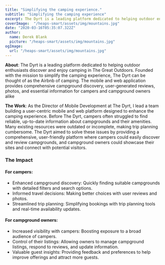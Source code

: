 ```yaml
---
title: "Simplifying the camping experience."
subtitle: "Simplifying the camping experience"
excerpt: The Dyrt is a leading platform dedicated to helping outdoor enthusiasts discover and enjoy camping in The Great Outdoors. Founded with the mission to simplify the camping experience, The Dyrt can be thought of as the Airbnb of camping. The mobile and web application provides comprehensive campground discovery, user-generated reviews, photos, and essential information for campers and campground owners alike"
coverImage:  "/heaps-smart/assets/img/mountains.jpg"
date: "2020-03-16T05:35:07.322Z"
author:
  name: Derek Blank
  picture: "/heaps-smart/assets/img/mountains.jpg"
ogImage:
  url: "/heaps-smart/assets/img/mountains.jpg"
---
```


**About**: The Dyrt is a leading platform dedicated to helping outdoor enthusiasts discover and enjoy camping in The Great Outdoors. Founded with the mission to simplify the camping experience, The Dyrt can be thought of as the Airbnb of camping. The mobile and web application provides comprehensive campground discovery, user-generated reviews, photos, and essential information for campers and campground owners alike

**The Work**: As the Director of Mobile Development at The Dyrt, I lead a team building a user-centric mobile and web platform designed to enhance the camping experience. Before The Dyrt, campers often struggled to find reliable, up-to-date information about campgrounds and their amenities. Many existing resources were outdated or incomplete, making trip planning cumbersome. 
The Dyrt aimed to solve these issues by providing a comprehensive, user-friendly platform where campers could easily discover and review campgrounds, and campground owners could showcase their sites and connect with potential visitors.


### The Impact

#### For campers:
- Enhanced campground discovery: Quickly finding suitable campgrounds with detailed filters and search options.
- Informed travel decisions: Making better choices with user reviews and photos.
- Streamlined trip planning: Simplifying bookings with trip planning tools and real-time availability updates.


#### For campground owners:
* Increased visibility with campers: Boosting exposure to a broad audience of campers.
* Control of their listings: Allowing owners to manage campground listings, respond to reviews, and update information.
* Valuable guest insights: Providing feedback and preferences to help improve offerings and attract more guests.